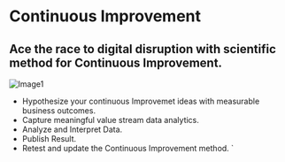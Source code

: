 # Continuous Improvement

## Ace the race to digital disruption with scientific method for Continuous Improvement.


![Image1]( "/images/adobestock_61795780.jpg" )


- Hypothesize your continuous Improvemet ideas with measurable business outcomes. 
- Capture meaningful value stream data analytics.
- Analyze and Interpret Data.
- Publish Result.
- Retest and update the Continuous Improvement method.
`
